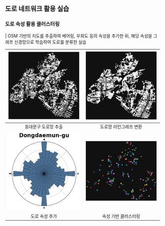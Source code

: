## 도로 네트워크 활용 실습

### 도로 속성 활용 클러스터링
| OSM 기반의 지도를 추출하여 베어링, 우회도 등의 속성을 추가한 뒤, 해당 속성을 그래프 신경망으로 학습하여 도로를 분류한 실습

| ![도로1](./image/동대문구%20도로.png) | ![도로2](./image/동대문구%20라인그래프.png) |
|:--:|:--:|
| 동대문구 도로망 추출| 도로망 라인그래프 변환|
| ![도로3](./image/도로%20베어링.png) | ![도로4](./image/도로%20클러스터링.png) |
| 도로 속성 추가| 속성 기반 클러스터링 |

